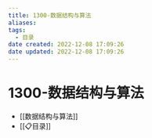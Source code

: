 ```yaml
---
title: 1300-数据结构与算法
aliases:
tags:
  - 目录
date created: 2022-12-08 17:09:26
date updated: 2022-12-08 17:09:26
---
```


# 1300-数据结构与算法

- [[数据结构与算法]]
- [[📋目录]]
